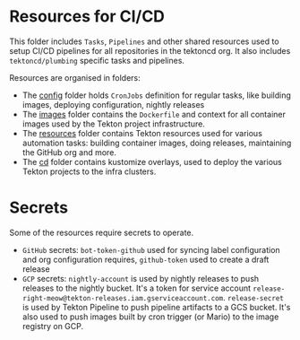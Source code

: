 # Resources for CI/CD

This folder includes `Tasks`, `Pipelines` and other shared resources used to
setup CI/CD pipelines for all repositories in the tektoncd org. It also
includes `tektoncd/plumbing` specific tasks and pipelines.

Resources are organised in folders:
- The [config](config/README.md) folder holds `CronJobs` definition for regular
  tasks, like building images, deploying configuration, nightly releases
- The [images](images/README.md) folder contains the `Dockerfile` and context for
  all container images used by the Tekton project infrastructure.
- The [resources](resources/README.md) folder contains Tekton resources used for
  various automation tasks: building container images, doing releases,
  maintaining the GitHub org and more.
- The [cd](cd/README.md) folder contains kustomize overlays, used to deploy the
  various Tekton projects to the infra clusters.

# Secrets

Some of the resources require secrets to operate.
- `GitHub` secrets: `bot-token-github` used for syncing label configuration and
  org configuration requires, `github-token` used to create a draft release
- `GCP` secrets: `nightly-account` is used by nightly releases to push releases
  to the nightly bucket. It's a token for service account
  `release-right-meow@tekton-releases.iam.gserviceaccount.com`.
  `release-secret` is used by Tekton Pipeline to push pipeline artifacts to a
  GCS bucket. It's also used to push images built by cron trigger (or Mario)
  to the image registry on GCP.
